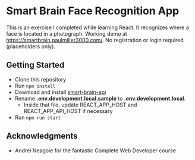 # Smart Brain Face Recognition App
This is an exercise I completed while learning React. It recognizes where a face is located in a photograph. Working demo at https://smartbrain.paulmiller3000.com/. No registration or login required (placeholders only).

## Getting Started

* Clone this repository
* Run `npm install`
* Download and install [smart-brain-api](https://github.com/paulmiller3000/smart-brain-api)
* Rename __.env.development.local.sample__ to __.env.development.local__.
	* Inside that file, update REACT_APP_HOST and REACT_APP_API_HOST if necessary
* Run `npm run start`

## Acknowledgments

* Andrei Neagoie for the fantastic Complete Web Developer course